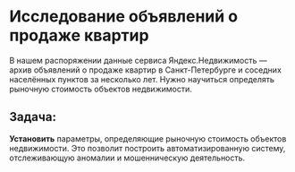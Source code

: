 # Исследование объявлений о продаже квартир

В нашем распоряжении данные сервиса Яндекс.Недвижимость — архив объявлений о продаже квартир в Санкт-Петербурге и соседних населённых пунктов за несколько лет. Нужно научиться определять рыночную стоимость объектов недвижимости.

## Задача: 

**Установить** параметры, определяющие рыночную стоимость объектов недвижимости. Это позволит построить автоматизированную систему, отслеживающую аномалии и мошенническую деятельность.
